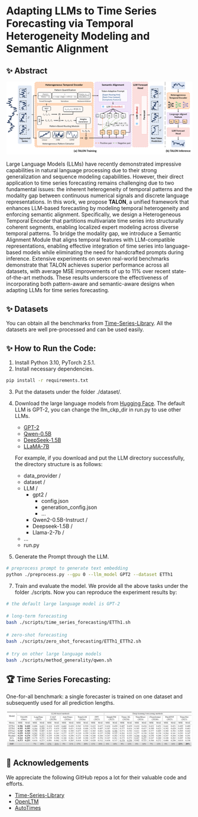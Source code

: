 # Adapting LLMs to Time Series Forecasting via Temporal Heterogeneity Modeling and Semantic Alignment

## :sparkles: Abstract
![model](fig/model.png)

Large Language Models (LLMs) have recently demonstrated impressive capabilities in natural language processing due to their strong generalization and sequence modeling capabilities.
However, their direct application to time series forecasting remains challenging due to two fundamental issues: the inherent heterogeneity of temporal patterns and the modality gap between continuous numerical signals and discrete language representations.
In this work, we propose **TALON**, a unified framework that enhances LLM-based forecasting by modeling temporal heterogeneity and enforcing semantic alignment.
Specifically, we design a Heterogeneous Temporal Encoder that partitions multivariate time series into structurally coherent segments, enabling localized expert modeling across diverse temporal patterns.
To bridge the modality gap, we introduce a Semantic Alignment Module that aligns temporal features with LLM-compatible representations, enabling effective integration of time series into language-based models while eliminating the need for handcrafted prompts during inference.
Extensive experiments on seven real-world benchmarks demonstrate that TALON achieves superior performance across all datasets, with average MSE improvements of up to 11\% over recent state-of-the-art methods.
These results underscore the effectiveness of incorporating both pattern-aware and semantic-aware designs when adapting LLMs for time series forecasting.

## :sparkles: Datasets
You can obtain all the benchmarks from [Time-Series-Library](https://github.com/thuml/Time-Series-Library). All the datasets are well pre-processed and can be used easily.

## :sparkles: How to Run the Code:

1. Install Python 3.10, PyTorch 2.5.1.
2. Install necessary dependencies.
```bash
pip install -r requirements.txt
```
3. Put the datasets under the folder ./dataset/.
4. Download the large language models from [Hugging Face](https://huggingface.co/). The default LLM is GPT-2, you can change the llm_ckp_dir in run.py to use other LLMs.
   - [GPT-2](https://huggingface.co/openai-community/gpt2)
   - [Qwen-0.5B](https://huggingface.co/Qwen/Qwen2.5-0.5B-Instruct)
   - [DeepSeek-1.5B](https://huggingface.co/deepseek-ai/DeepSeek-R1-Distill-Qwen-1.5B)
   - [LLaMA-7B](https://huggingface.co/meta-llama/Llama-2-7b)
   
   For example, if you download and put the LLM directory successfully, the directory structure is as follows:
   - data_provider /
   - dataset /
   - LLM /
     - gpt2 /
         - config.json
         - generation_config.json
         - ...
     - Qwen2-0.5B-Instruct /
     - Deepseek-1.5B /
     - Llama-2-7b /
    - ...
    - run.py
6. Generate the Prompt through the LLM.
```bash
# preprocess prompt to generate text embedding
python ./preprocess.py --gpu 0 --llm_model GPT2 --dataset ETTh1
```
7. Train and evaluate the model. We provide all the above tasks under the folder ./scripts. Now you can reproduce the experiment results by:

```bash
# the default large language model is GPT-2

# long-term forecasting
bash ./scripts/time_series_forecasting/ETTh1.sh

# zero-shot forecasting
bash ./scripts/zero_shot_forecasting/ETTh1_ETTh2.sh

# try on other large language models
bash ./scripts/method_generality/qwen.sh
```

## :trophy: Time Series Forecasting:
One-for-all benchmark: a single forecaster is trained on one dataset and subsequently used for all prediction lengths.

![Result](fig/Time_Series_Forecasting.png)


## :sparkling_heart: Acknowledgements

We appreciate the following GitHub repos a lot for their valuable code and efforts.

- [Time-Series-Library](https://github.com/thuml/Time-Series-Library)
- [OpenLTM](https://github.com/thuml/OpenLTM)
- [AutoTimes](https://github.com/thuml/AutoTimes)

